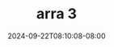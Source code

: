 --- 
title: "arra 3"
description: "    arra 3 tiktok full new"
date: 2024-09-22T08:10:08-08:00
file_code: "kd33xgryw4do"
draft: false
cover: "dmywnussr47opn08.jpg"
tags: ["arra", "bokep-indo", "bokep-viral", "bokep-ig"]
length: 7
fld_id: "1483158"
foldername: "Arra"
categories: ["Arra"]
views: 0
---